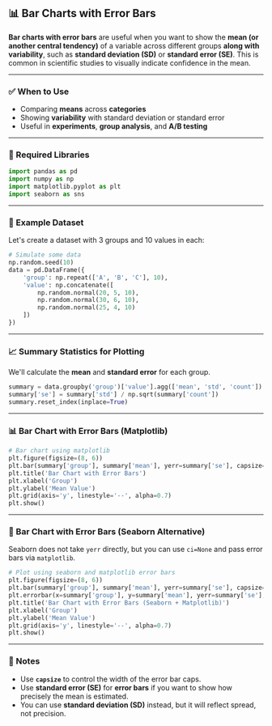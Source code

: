 ## 📊 Bar Charts with Error Bars

**Bar charts with error bars** are useful when you want to show the **mean (or another central tendency)** of a variable across different groups **along with variability**, such as **standard deviation (SD)** or **standard error (SE)**. This is common in scientific studies to visually indicate confidence in the mean.

---

### ✅ When to Use

* Comparing **means** across **categories**
* Showing **variability** with standard deviation or standard error
* Useful in **experiments**, **group analysis**, and **A/B testing**

---

### 📌 Required Libraries

```python
import pandas as pd
import numpy as np
import matplotlib.pyplot as plt
import seaborn as sns
```

---

### 📂 Example Dataset

Let's create a dataset with 3 groups and 10 values in each:

```python
# Simulate some data
np.random.seed(10)
data = pd.DataFrame({
    'group': np.repeat(['A', 'B', 'C'], 10),
    'value': np.concatenate([
        np.random.normal(20, 5, 10),
        np.random.normal(30, 6, 10),
        np.random.normal(25, 4, 10)
    ])
})
```

---

### 📈 Summary Statistics for Plotting

We'll calculate the **mean** and **standard error** for each group.

```python
summary = data.groupby('group')['value'].agg(['mean', 'std', 'count'])
summary['se'] = summary['std'] / np.sqrt(summary['count'])
summary.reset_index(inplace=True)
```

---

### 📊 Bar Chart with Error Bars (Matplotlib)

```python
# Bar chart using matplotlib
plt.figure(figsize=(8, 6))
plt.bar(summary['group'], summary['mean'], yerr=summary['se'], capsize=5, alpha=0.6, color='skyblue')
plt.title('Bar Chart with Error Bars')
plt.xlabel('Group')
plt.ylabel('Mean Value')
plt.grid(axis='y', linestyle='--', alpha=0.7)
plt.show()
```

---

### 🧭 Bar Chart with Error Bars (Seaborn Alternative)

Seaborn does not take `yerr` directly, but you can use `ci=None` and pass error bars via `matplotlib`.

```python
# Plot using seaborn and matplotlib error bars
plt.figure(figsize=(8, 6))
plt.bar(summary['group'], summary['mean'], yerr=summary['se'], capsize=5, alpha=0.6, color='skyblue')
plt.errorbar(x=summary['group'], y=summary['mean'], yerr=summary['se'], fmt='none', capsize=5, color='black')
plt.title('Bar Chart with Error Bars (Seaborn + Matplotlib)')
plt.xlabel('Group')
plt.ylabel('Mean Value')
plt.grid(axis='y', linestyle='--', alpha=0.7)
plt.show()
```

---

### 🧠 Notes

* Use **`capsize`** to control the width of the error bar caps.
* Use **standard error (SE)** for **error bars** if you want to show how precisely the mean is estimated.
* You can use **standard deviation (SD)** instead, but it will reflect spread, not precision.



